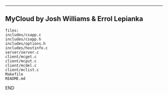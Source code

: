 --------------------
 MyCloud by Josh Williams & Errol Lepianka
 ----------------------------
 `````
 files:
 includes/csapp.c
 includes/csapp.h
 includes/options.h
 includes/hostinfo.c
 server/server.c
 client/mcget.c
 client/mcput.c
 client/mcdel.c
 client/mclist.c
 Makefile
 README.md

 `````
 
 END
